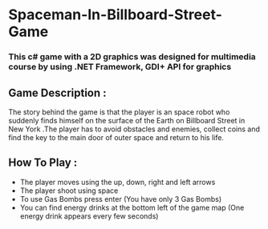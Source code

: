# Spaceman-In-Billboard-Street-Game
### This c# game with a 2D graphics was designed for multimedia course by using .NET Framework, GDI+ API for graphics  

## Game Description :
The story behind the game is that the player is an space robot who suddenly finds himself on the surface of the Earth on Billboard Street in New York .The player has to avoid obstacles and enemies, collect coins and find the key to the main door of outer space and return to his life. 
## How To Play :
  * The player moves using the up, down, right and left arrows
  * The player shoot using space
  * To use Gas Bombs press enter (You have only 3 Gas Bombs)
  * You can find energy drinks at the bottom left of the game map (One energy drink appears every few seconds)
